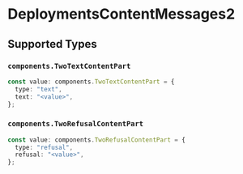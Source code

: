 # DeploymentsContentMessages2


## Supported Types

### `components.TwoTextContentPart`

```typescript
const value: components.TwoTextContentPart = {
  type: "text",
  text: "<value>",
};
```

### `components.TwoRefusalContentPart`

```typescript
const value: components.TwoRefusalContentPart = {
  type: "refusal",
  refusal: "<value>",
};
```

